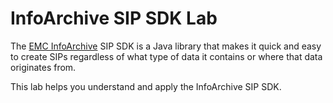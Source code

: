 # InfoArchive SIP SDK Lab

The [EMC InfoArchive](http://www.emc.com/enterprise-content-management/infoarchive/) SIP SDK is a Java library that 
makes it quick and easy to create SIPs regardless of what type of data it contains or where that data originates
from.

This lab helps you understand and apply the InfoArchive SIP SDK.
